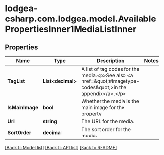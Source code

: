 
# lodgea-csharp.com.lodgea.model.AvailablePropertiesInner1MediaListInner

## Properties

Name | Type | Description | Notes
------------ | ------------- | ------------- | -------------
**TagList** | **List&lt;decimal&gt;** | A list of tag codes for the media.&lt;p&gt;See also &lt;a href&#x3D;\&quot;#imagetype-codes\&quot;&gt;in the appendix&lt;/a&gt;.&lt;/p&gt; | 
**IsMainImage** | **bool** | Whether the media is the main image for the property. | 
**Url** | **string** | The URL for the media. | 
**SortOrder** | **decimal** | The sort order for the media. | 

[[Back to Model list]](../README.md#documentation-for-models)
[[Back to API list]](../README.md#documentation-for-api-endpoints)
[[Back to README]](../README.md)

